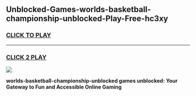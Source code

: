 
## Unblocked-Games-worlds-basketball-championship-unblocked-Play-Free-hc3xy
<h3>
<a href="https://premium76.site?title=worlds-basketball-championship-unblocked&ref=18A1">CLICK TO PLAY</a></h3>
<hr>

<h3>
<a href="https://premium76.site?title=worlds-basketball-championship-unblocked&ref=18A1">CLICK 2 PLAY</a>
  
</h3>

<a href="https://premium76.site?title=worlds-basketball-championship-unblocked&ref=18A1"><img src="https://clearcache.store/games.png"></a>


**worlds-basketball-championship-unblocked games unblocked: Your Gateway to Fun and Accessible Online Gaming**
